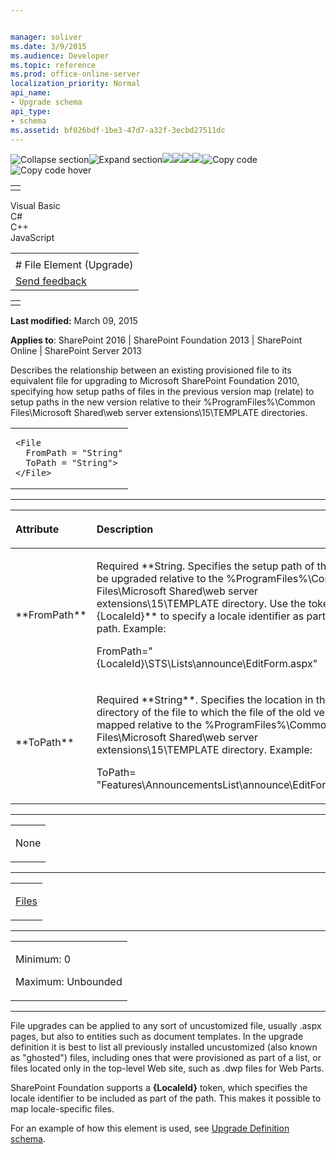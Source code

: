 ```yaml
---


manager: soliver
ms.date: 3/9/2015
ms.audience: Developer
ms.topic: reference
ms.prod: office-online-server
localization_priority: Normal
api_name:
- Upgrade schema
api_type:
- schema
ms.assetid: bf026bdf-1be3-47d7-a32f-3ecbd27511dc
---
```


![Collapse
section](../icons/collapse_all.gif "Collapse section")![Expand
section](../icons/expand_all.gif "Expand section")![](../icons/collapse_all.gif)![](../icons/expand_all.gif)![](../icons/dropdown.gif)![](../icons/dropdownHover.gif)![Copy
code](../icons/copycode.gif "Copy code")![Copy code
hover](../icons/copycodeHighlight.gif "Copy code hover")
<table>
<tbody>
<tr class="odd">
<td align="left"></td>
</tr>
</tbody>
</table>

Visual Basic  
C\#  
C++  
JavaScript  

<table>
<tbody>
<tr class="odd">
<td align="left"><span id="runningHeaderText"></span></td>
</tr>
<tr class="even">
<td align="left"># File Element (Upgrade)</td>
</tr>
<tr class="odd">
<td align="left"><span id="headfeedbackarea" class="feedbackhead"><a href="javascript:SubmitFeedback(&#39;docthis@Microsoft.com&#39;,&#39;&#39;,&#39;&#39;,&#39;&#39;,&#39;1.0.18082.1225&#39;,&#39;%0\dThank%20you%20for%20your%20feedback.%20The%20developer%20writing%20teams%20use%20your%20feedback%20to%20improve%20documentation.%20While%20we%20are%20reviewing%20your%20feedback,%20we%20may%20send%20you%20e-mail%20to%20ask%20for%20clarification%20or%20feedback%20on%20a%20solution.%20We%20do%20not%20use%20your%20e-mail%20address%20for%20any%20other%20purpose%20and%20we%20delete%20it%20after%20we%20finish%20our%20review.%0\AFor%20further%20information%20about%20the%20privacy%20policies%20of%20Microsoft,%20please%20see%20http://privacy.microsoft.com/en-us/default.aspx.%0\A%0\d&#39;,&#39;Customer%20feedback&#39;);">Send feedback</a></span></td>
</tr>
</tbody>
</table>

<table>
<colgroup>
<col width="100%" />
</colgroup>
<tbody>
<tr class="odd">
<td align="left"></td>
</tr>
</tbody>
</table>

**Last modified:** March 09, 2015

**Applies to**: SharePoint 2016 | SharePoint Foundation 2013 |
SharePoint Online | SharePoint Server 2013

Describes the relationship between an existing provisioned file to its
equivalent file for upgrading to Microsoft SharePoint Foundation 2010,
specifying how setup paths of files in the previous version map (relate)
to setup paths in the new version relative to their
%ProgramFiles%\\Common Files\\Microsoft Shared\\web server
extensions\\15\\TEMPLATE directories.

<span codelanguage="other"></span>
<table>
<colgroup>
<col width="100%" />
</colgroup>
<tbody>
<tr class="odd">
<td align="left"><pre><code>&lt;File
  FromPath = &quot;String&quot;
  ToPath = &quot;String&quot;&gt;
&lt;/File&gt;</code></pre></td>
</tr>
</tbody>
</table>


-----------------------------------------------------------------------------------------------------------------------------------------------------------------------------------------------

<table>
<colgroup>
<col width="50%" />
<col width="50%" />
</colgroup>
<thead>
<tr class="header">
<th align="left"><p>Attribute</p></th>
<th align="left"><p>Description</p></th>
</tr>
</thead>
<tbody>
<tr class="odd">
<td align="left"><p>**FromPath**</p></td>
<td align="left"><p>Required **String</span>. Specifies the setup path of the file to be upgraded relative to the %ProgramFiles%\Common Files\Microsoft Shared\web server extensions\15\TEMPLATE directory. Use the token <span class="keyword">{LocaleId}** to specify a locale identifier as part of the path. Example:</p>
<p><span class="code">FromPath=&quot;{LocaleId}\STS\Lists\announce\EditForm.aspx&quot;</span></p></td>
</tr>
<tr class="even">
<td align="left"><p>**ToPath**</p></td>
<td align="left"><p>Required **String**. Specifies the location in the setup directory of the file to which the file of the old version is mapped relative to the %ProgramFiles%\Common Files\Microsoft Shared\web server extensions\15\TEMPLATE directory. Example:</p>
<p><span class="code">ToPath= &quot;Features\AnnouncementsList\announce\EditForm.aspx&quot;</span></p></td>
</tr>
</tbody>
</table>


---------------------------------------------------------------------------------------------------------------------------------------------------------------------------------------------------

<table>
<colgroup>
<col width="100%" />
</colgroup>
<tbody>
<tr class="odd">
<td align="left"><p>None</p></td>
</tr>
</tbody>
</table>


----------------------------------------------------------------------------------------------------------------------------------------------------------------------------------------------------

<table>
<colgroup>
<col width="100%" />
</colgroup>
<tbody>
<tr class="odd">
<td align="left"><p><a href="files-element-upgrade.htm">Files</a></p></td>
</tr>
</tbody>
</table>


------------------------------------------------------------------------------------------------------------------------------------------------------------------------------------------------

<table>
<colgroup>
<col width="100%" />
</colgroup>
<tbody>
<tr class="odd">
<td align="left"><p>Minimum: 0</p>
<p>Maximum: Unbounded</p></td>
</tr>
</tbody>
</table>


----------------------------------------------------------------------------------------------------------------------------------------------------------------------------------------------------------------------------

File upgrades can be applied to any sort of uncustomized file, usually
.aspx pages, but also to entities such as document templates. In the
upgrade definition it is best to list all previously installed
uncustomized (also known as "ghosted") files, including ones that were
provisioned as part of a list, or files located only in the top-level
Web site, such as .dwp files for Web Parts.

SharePoint Foundation supports a **{LocaleId}**
token, which specifies the locale identifier to be included as part of
the path. This makes it possible to map locale-specific files.

For an example of how this element is used, see <span
sdata="link">[Upgrade Definition
schema](upgrade-definition-schema.md)</span>.








